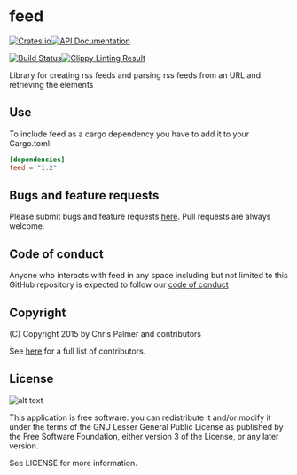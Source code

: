 # feed

[![Crates.io](https://img.shields.io/crates/v/feed.svg?style=flat-square)](https://crates.io/crates/feed)[![API Documentation](https://img.shields.io/badge/doc-rust-b7410e.svg?style=flat-square)](http://red-oxide.github.io/feed)

[![Build Status](https://img.shields.io/travis/red-oxide/feed.svg?style=flat-square)](https://travis-ci.org/red-oxide/feed)[![Clippy Linting Result](https://clippy.bashy.io/github/red-oxide/feed/master/badge.svg?style=flat-square)](https://clippy.bashy.io/github/red-oxide/feed/master/log)

Library for creating rss feeds and parsing rss feeds from an URL and retrieving the elements

## Use

To include feed as a cargo dependency you have to add it to your Cargo.toml:
```Toml
[dependencies]
feed = "1.2"
```

## Bugs and feature requests

Please submit bugs and feature requests [here](http://github.com/red-oxide/feed/issues). Pull requests are always welcome.


## Code of conduct

Anyone who interacts with feed in any space including but not limited to
this GitHub repository is expected to follow our [code of conduct](https://github.com/red-oxide/feed/blob/master/code_of_conduct.md)

## Copyright
(C) Copyright 2015 by Chris Palmer and contributors

See [here](https://github.com/red-oxide/feed/graphs/contributors) for a full list of contributors.

## License
![alt text](https://github.com/red-oxide/org/raw/master/LGPLv3.svg.png "LGPLv3")

This application is free software: you can redistribute it and/or modify
it under the terms of the GNU Lesser General Public License as published by
the Free Software Foundation, either version 3 of the License, or any later version.

See LICENSE for more information.
